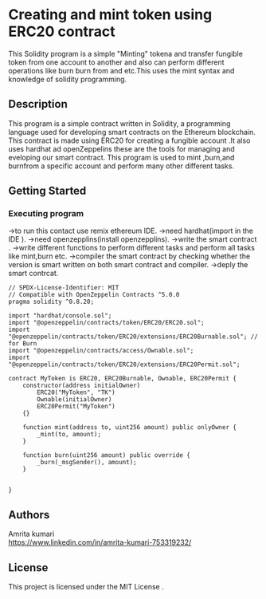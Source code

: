 # Creating and mint token using ERC20 contract

This Solidity program is a simple "Minting" tokena and transfer fungible token from one account to another and also can perform different operations like burn burn from and etc.This uses the mint syntax and knowledge of solidity programming.

## Description

This program is a simple contract written in Solidity, a programming language used for developing smart contracts on the Ethereum blockchain. This contract is made using ERC20 for creating a fungible account .It also uses hardhat ad openZeppelins these are the tools for managing and eveloping our smart contract. This program is used to mint ,burn,and burnfrom a specific account and perform many other different tasks.

## Getting Started

### Executing program

->to run this contact use remix ethereum IDE.
->need hardhat(import in the IDE ).
->need openzepplins(install openzepplins).
->write the smart contract .
->write different functions to perform different tasks and perform all tasks like mint,burn etc.
->compiler the smart contract by checking whether the version is smart written on both smart contract and compiler.
->deply the smart contrcat.

```smart contract
// SPDX-License-Identifier: MIT
// Compatible with OpenZeppelin Contracts ^5.0.0
pragma solidity ^0.8.20;

import "hardhat/console.sol";
import "@openzeppelin/contracts/token/ERC20/ERC20.sol";
import "@openzeppelin/contracts/token/ERC20/extensions/ERC20Burnable.sol"; // for Burn
import "@openzeppelin/contracts/access/Ownable.sol";
import "@openzeppelin/contracts/token/ERC20/extensions/ERC20Permit.sol";

contract MyToken is ERC20, ERC20Burnable, Ownable, ERC20Permit {
    constructor(address initialOwner)
        ERC20("MyToken", "TK")
        Ownable(initialOwner)
        ERC20Permit("MyToken")
    {}

    function mint(address to, uint256 amount) public onlyOwner {
        _mint(to, amount);
    }

    function burn(uint256 amount) public override {
        _burn(_msgSender(), amount);
    }

    
}

```

## Authors

Amrita kumari  
https://www.linkedin.com/in/amrita-kumari-753319232/


## License

This project is licensed under the MIT License .
